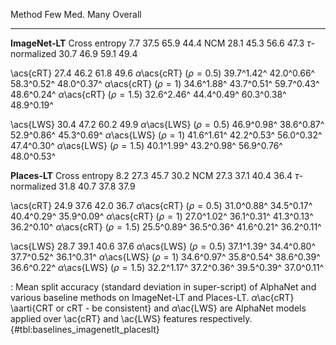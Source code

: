 Method                                 Few         Med.         Many      Overall
-------------------            -----------  -----------  -----------  -----------
**ImageNet-LT**
Cross entropy                          7.7         37.5         65.9         44.4
NCM                                   28.1         45.3         56.6         47.3
$\tau$-normalized                     30.7         46.9         59.1         49.4
<!--  -->
\acs{cRT}                             27.4         46.2         61.8         49.6
$\alpha$\acs{cRT} ($\rho=0.5$)  39.7^1.42^   42.0^0.66^   58.3^0.52^   48.0^0.37^
$\alpha$\acs{cRT} ($\rho=1$)    34.6^1.88^   43.7^0.51^   59.7^0.43^   48.6^0.24^
$\alpha$\acs{cRT} ($\rho=1.5$)  32.6^2.46^   44.4^0.49^   60.3^0.38^   48.9^0.19^
<!--  -->
\acs{LWS}                             30.4         47.2         60.2         49.9
$\alpha$\acs{LWS} ($\rho=0.5$)  46.9^0.98^   38.6^0.87^   52.9^0.86^   45.3^0.69^
$\alpha$\acs{LWS} ($\rho=1$)    41.6^1.61^   42.2^0.53^   56.0^0.32^   47.4^0.30^
$\alpha$\acs{LWS} ($\rho=1.5$)  40.1^1.99^   43.2^0.98^   56.9^0.76^   48.0^0.53^
<!--  -->
<!--  -->
**Places-LT**
Cross entropy                         8.2         27.3         45.7         30.2
NCM                                  27.3         37.1         40.4         36.4
$\tau$-normalized                    31.8         40.7         37.8         37.9
<!--  -->
\acs{cRT}                            24.9         37.6         42.0         36.7
$\alpha$\acs{cRT} ($\rho=0.5$) 31.0^0.88^   34.5^0.17^   40.4^0.29^   35.9^0.09^
$\alpha$\acs{cRT} ($\rho=1$)   27.0^1.02^   36.1^0.31^   41.3^0.13^   36.2^0.10^
$\alpha$\acs{cRT} ($\rho=1.5$) 25.5^0.89^   36.5^0.36^   41.6^0.21^   36.2^0.11^
<!--  -->
\acs{LWS}                            28.7         39.1         40.6         37.6
$\alpha$\acs{LWS} ($\rho=0.5$) 37.1^1.39^   34.4^0.80^   37.7^0.52^   36.1^0.31^
$\alpha$\acs{LWS} ($\rho=1$)   34.6^0.97^   35.8^0.54^   38.6^0.39^   36.6^0.22^
$\alpha$\acs{LWS} ($\rho=1.5$) 32.2^1.17^   37.2^0.36^   39.5^0.39^   37.0^0.11^

: Mean split accuracy (standard deviation in super-script) of AlphaNet and various baseline methods on ImageNet-LT and Places-LT. $\alpha$\ac{cRT} \aarti{CRT or cRT - be consistent} and $\alpha$\ac{LWS} are AlphaNet models applied over \ac{cRT} and \ac{LWS} features respectively. {#tbl:baselines_imagenetlt_placeslt}
